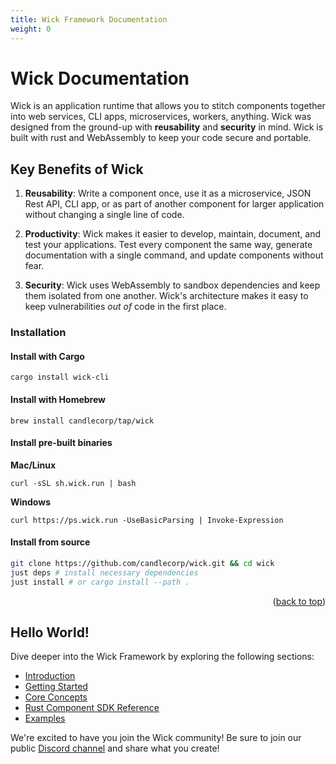 ```yaml
---
title: Wick Framework Documentation
weight: 0
---
```


# Wick Documentation

Wick is an application runtime that allows you to stitch components together into web services, CLI apps, microservices, workers, anything. Wick was designed from the ground-up with **reusability** and **security** in mind. Wick is built with rust and WebAssembly to keep your code secure and portable.

## Key Benefits of Wick

1. **Reusability**: Write a component once, use it as a microservice, JSON Rest API, CLI app, or as part of another component for larger application without changing a single line of code.

2. **Productivity**: Wick makes it easier to develop, maintain, document, and test your applications. Test every component the same way, generate documentation with a single command, and update components without fear.

3. **Security**: Wick uses WebAssembly to sandbox dependencies and keep them isolated from one another. Wick's architecture makes it easy to keep vulnerabilities _out of_ code in the first place.

### Installation

#### Install with Cargo

```
cargo install wick-cli
```

#### Install with Homebrew

```
brew install candlecorp/tap/wick
```

#### Install pre-built binaries

**Mac/Linux**

```
curl -sSL sh.wick.run | bash
```

**Windows**

```
curl https://ps.wick.run -UseBasicParsing | Invoke-Expression
```

#### Install from source

```sh
git clone https://github.com/candlecorp/wick.git && cd wick
just deps # install necessary dependencies
just install # or cargo install --path .
```

<p align="right">(<a href="#wick-documentation">back to top</a>)</p>

## Hello World!

Dive deeper into the Wick Framework by exploring the following sections:

- [Introduction](overview)
- [Getting Started](getting-started/tutorial/)
- [Core Concepts](overview/concepts)
- [Rust Component SDK Reference](rustdoc/wick_component/)
- [Examples](examples)

We're excited to have you join the Wick community! Be sure to join our public [Discord channel](https://discord.gg/candle) and share what you create!
